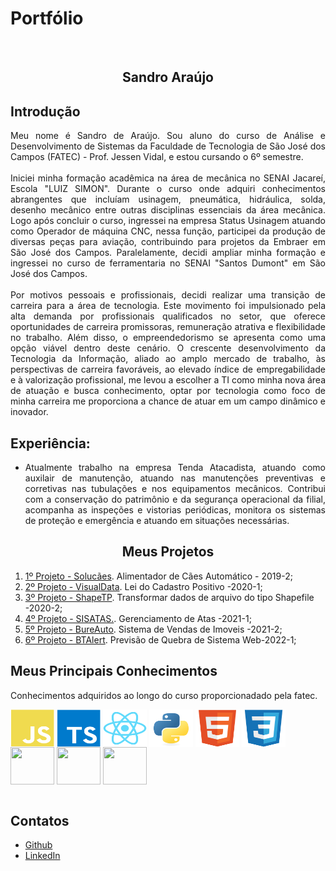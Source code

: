# Portfólio 
<div align=center>
   <img src="https://github.com/cassia2023/Projeto/assets/151237166/5b335514-3b96-4703-8c43-4255426ec089" width=200 alt="" />
   <h2> Sandro Araújo </h2>
</div>

## Introdução 

<div align="justify">    
Meu nome é Sandro de Araújo. Sou aluno do curso de Análise e Desenvolvimento de Sistemas da Faculdade de Tecnologia de São José dos Campos (FATEC) - Prof. Jessen Vidal, e estou cursando o 6º semestre. 
 <br><br>
Iniciei minha formação acadêmica na área de mecânica no SENAI Jacareí, Escola "LUIZ SIMON". Durante o curso onde adquiri conhecimentos abrangentes que incluíam usinagem, pneumática, hidráulica, solda, desenho mecânico entre outras disciplinas essenciais da área mecânica. Logo após concluir o curso, ingressei na empresa Status Usinagem atuando como Operador de máquina CNC, nessa função, participei da produção de diversas peças para aviação, contribuindo para projetos da Embraer em São José dos Campos. Paralelamente, decidi ampliar minha formação e ingressei no curso de ferramentaria no SENAI "Santos Dumont" em São José dos Campos.
 <br><br>
Por motivos pessoais e profissionais, decidi realizar uma transição de carreira para a área de tecnologia. Este movimento foi impulsionado pela alta demanda por profissionais qualificados no setor, que oferece oportunidades de carreira promissoras, remuneração atrativa e flexibilidade no trabalho. Além disso, o empreendedorismo se apresenta como uma opção viável dentro deste cenário. O crescente desenvolvimento da Tecnologia da Informação, aliado ao amplo mercado de trabalho, às perspectivas de carreira favoráveis, ao elevado índice de empregabilidade e à valorização profissional, me levou a escolher a TI como minha nova área de atuação e busca conhecimento, optar por tecnologia como foco de minha carreira me proporciona a chance de atuar em um campo dinâmico e inovador.
</div>



## Experiência:
<div align="justify">

* Atualmente trabalho na empresa Tenda Atacadista, atuando como auxilair de manutenção, atuando nas manutenções preventivas e corretivas nas tubulações e nos equipamentos mecânicos. Contribui com a conservação do patrimônio e da segurança operacional da filial, acompanha as inspeções e vistorias periódicas, monitora os sistemas de proteção e emergência e atuando em situações necessárias.<br> 

</div>

##

<div align=center>
   <h2> Meus Projetos </h2>
</div>

1) [1º Projeto - Solucães](https://github.com/drosan19/Portfolio/tree/main/Referencia/Projeto1). Alimentador de Cães Automático - 2019-2;
2) [2º Projeto - VisualData](https://github.com/drosan19/Portfolio/tree/main/Referencia/Projeto2). Lei do Cadastro Positivo -2020-1;
3) [3º Projeto - ShapeTP](https://github.com/drosan19/Portfolio/tree/main/Referencia/Projeto3). Transformar dados de arquivo do tipo Shapefile -2020-2;
4) [4º Projeto - SISATAS.](https://github.com/drosan19/Portfolio/tree/main/Referencia/Projeto4). Gerenciamento de Atas -2021-1;
5) [5º Projeto - BureAuto](https://github.com/drosan19/Portfolio/tree/main/Referencia/Projeto5). Sistema de Vendas de Imoveis -2021-2;
6) [6º Projeto - BTAlert](https://github.com/drosan19/Portfolio/tree/main/Referencia/Projeto6). Previsão de Quebra de Sistema Web-2022-1;
  </div>

  ## Meus Principais Conhecimentos

  Conhecimentos adquiridos ao longo do curso proporcionadado pela fatec.<br>
  
  <div style="display: inline_block">
  <img align="center" alt="Js" height="60" width="70" src="https://raw.githubusercontent.com/devicons/devicon/master/icons/javascript/javascript-plain.svg">
  <img align="center" alt="Ts" height="60" width="70" src="https://raw.githubusercontent.com/devicons/devicon/master/icons/typescript/typescript-plain.svg">
  <img align="center" alt="React" height="60" width="70" src="https://raw.githubusercontent.com/devicons/devicon/master/icons/react/react-original.svg">  
  <img align="center" alt="Python" height="60" width="70" src="https://raw.githubusercontent.com/devicons/devicon/master/icons/python/python-original.svg">
  <img align="center" alt="HTML" height="60" width="70" src="https://raw.githubusercontent.com/devicons/devicon/master/icons/html5/html5-original.svg">
  <img align="center" alt="CSS" height="60" width="70" src="https://raw.githubusercontent.com/devicons/devicon/master/icons/css3/css3-original.svg">
  <img align="center" width='70' height='60' src="https://cdn.jsdelivr.net/gh/devicons/devicon@latest/icons/mysql/mysql-original-wordmark.svg" />
  <img align="center" width='70' height='60' src="https://cdn.jsdelivr.net/gh/devicons/devicon@latest/icons/docker/docker-plain-wordmark.svg" />
  <img align="center" width='70' height='60' src="https://cdn.jsdelivr.net/gh/devicons/devicon@latest/icons/visualstudio/visualstudio-original.svg" />           
  <div style="display: inline_block"><br>



  
 
          

  ## Contatos
* [Github](https://github.com/drosan19/Portfolio)
* [LinkedIn]()


 